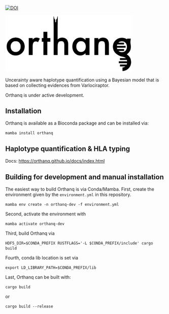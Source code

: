 [![DOI](https://zenodo.org/badge/475406908.svg)](https://zenodo.org/badge/latestdoi/475406908)

<img src="orthanq-black.svg" alt="Orthanq" width="400"/>

Uncerainty aware haplotype quantification using a Bayesian model that is based on collecting evidences from Varlociraptor.

Orthanq is under active development.

## Installation

Orthanq is available as a Bioconda package and can be installed via:

    mamba install orthanq

## Haplotype quantification & HLA typing

Docs: https://orthanq.github.io/docs/index.html

## Building for development and manual installation

The easiest way to build Orthanq is via Conda/Mamba.
First, create the environment given by the `environment.yml` in this repository.

    mamba env create -n orthanq-dev -f environment.yml

Second, activate the environment with

    mamba activate orthanq-dev

Third, build Orthanq via

    HDF5_DIR=$CONDA_PREFIX RUSTFLAGS='-L $CONDA_PREFIX/include' cargo build

Fourth, conda lib location is set via

    export LD_LIBRARY_PATH=$CONDA_PREFIX/lib
    
Last, Orthanq can be built with:

    cargo build    
or

    cargo build --release
